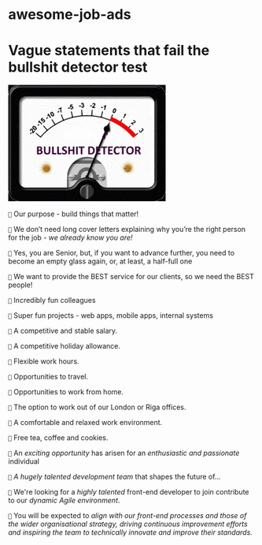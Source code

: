 # awesome-job-ads

# Vague statements that fail the bullshit detector test

![Bullsit detector at the maximum level](bullshit.gif)

`💩` Our purpose - build things that matter!

`💩` We don’t need long cover letters explaining why you’re the right person for the job - *we already know you are!*

`💩` Yes, you are Senior, but, if you want to advance further, you need to become an empty glass again, or, at least, a half-full one

`💩` We want to provide the BEST service for our clients, so we need the BEST people! 

`💩` Incredibly fun colleagues

`💩` Super fun projects - web apps, mobile apps, internal systems

`💩` A competitive and stable salary.

`💩` A competitive holiday allowance.

`💩` Flexible work hours.

`💩` Opportunities to travel.

`💩` Opportunities to work from home.

`💩` The option to work out of our London or Riga offices.

`💩` A comfortable and relaxed work environment.

`💩` Free tea, coffee and cookies.

`💩` An *exciting opportunity* has arisen for an *enthusiastic and passionate* individual 

`💩` *A hugely talented development team* that shapes the future of...

`💩` We're looking for a *highly talented* front-end developer to join contribute to our *dynamic Agile environment*. 

`💩` You will be expected to *align with our front-end processes and those of the wider organisational strategy, driving continuous improvement efforts and inspiring the team to technically innovate and improve their standards.*
